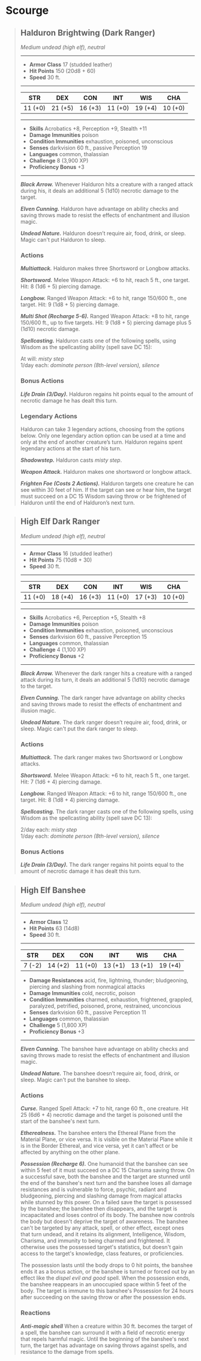 # Scourge

> ## Halduron Brightwing (Dark Ranger) <!-- https://wc5e-cr-calculator.frogvall.com/?v2;0;16;10d8+30+6*1d10;6;12;2*(1d8+4+1d10);0;0;0;0;0;;;;;3;;;;;;;;;;1;;;;;;;;10;;;;;;;2;2;1;3;1;0;1;3;;is1;;is2;;is3; -->
> *Medium undead (high elf), neutral*
> ___
> - **Armor Class** 17 (studded leather)
> - **Hit Points** 150 (20d8 + 60)
> - **Speed** 30 ft.
> ___
> STR | DEX | CON | INT | WIS | CHA
>|:---:|:---:|:---:|:---:|:---:|:---:|
> 11 (+0)|21 (+5)|16 (+3)|11 (+0)|19 (+4)|10 (+0)|
> ___
> - **Skills** Acrobatics +8, Perception +9, Stealth +11
> - **Damage Immunities** poison
> - **Condition Immunities** exhaustion, poisoned, unconscious
> - **Senses** darkvision 60 ft., passive Perception 19
> - **Languages** common, thalassian
> - **Challenge** 8 (3,900 XP)
> - **Proficiency Bonus** +3
> ___
>
> ***Black Arrow.*** Whenever Halduron hits a creature with a ranged attack during his, it deals an additional 5 (1d10) necrotic damage to the target.
>	
> ***Elven Cunning.*** Halduron have advantage on ability checks and saving throws made to resist the effects of enchantment and illusion magic.
>
> ***Undead Nature.*** Halduron doesn’t require air, food, drink, or sleep. Magic can't put Halduron to sleep.
>   
> ### Actions 
> ***Multiattack.*** Halduron makes three Shortsword or Longbow attacks.
>
> ***Shortsword.*** Melee Weapon Attack: +6 to hit, reach 5 ft., one target. Hit: 8 (1d6 + 5) piercing damage.
>
> ***Longbow.*** Ranged Weapon Attack: +6 to hit, range 150/600 ft., one target. Hit: 9 (1d8 + 5) piercing damage.
>
> ***Multi Shot (Recharge 5-6).*** Ranged Weapon Attack: +8 to hit, range 150/600 ft., up to five targets. Hit: 9 (1d8 + 5) piercing damage plus 5 (1d10) necrotic damage.
>
> ***Spellcasting.*** Halduron casts one of the following spells, using Wisdom as the spellcasting ability (spell save DC 15):
>
> At will: *misty step*
> <br>1/day each: *dominate person (8th-level version), silence*
>
> ### Bonus Actions
> ***Life Drain (3/Day).*** Halduron regains hit points equal to the amount of necrotic damage he has dealt this turn.
>
> ### Legendary Actions
> Halduron can take 3 legendary actions, choosing from the options below. Only one legendary action option can be used at a time and only at the end of another creature’s turn. Halduron regains spent legendary actions at the start of his turn.
>
> ***Shadowstep.*** Halduron casts *misty step*.
>
> ***Weapon Attack.*** Halduron makes one shortsword or longbow attack.
>
> ***Frighten Foe (Costs 2 Actions).*** Halduron targets one creature he can see within 30 feet of him. If the target can see or hear him, the target must succeed on a DC 15 Wisdom saving throw or be frightened of Halduron until the end of Halduron’s next turn.

> ## High Elf Dark Ranger <!-- https://wc5e-cr-calculator.frogvall.com/?v2;0;16;10d8+30+6*1d10;6;12;2*(1d8+4+1d10);0;0;0;0;0;;;;;3;;;;;;;;;;1;;;;;;;;10;;;;;;;2;2;1;3;1;0;1;3;;is1;;is2;;is3; -->
> *Medium undead (high elf), neutral*
> ___
> - **Armor Class** 16 (studded leather)
> - **Hit Points** 75 (10d8 + 30)
> - **Speed** 30 ft.
> ___
> STR | DEX | CON | INT | WIS | CHA
>|:---:|:---:|:---:|:---:|:---:|:---:|
> 11 (+0)|18 (+4)|16 (+3)|11 (+0)|17 (+3)|10 (+0)|
> ___
> - **Skills** Acrobatics +6, Perception +5, Stealth +8
> - **Damage Immunities** poison
> - **Condition Immunities** exhaustion, poisoned, unconscious
> - **Senses** darkvision 60 ft., passive Perception 15
> - **Languages** common, thalassian
> - **Challenge** 4 (1,100 XP)
> - **Proficiency Bonus** +2
> ___
>
> ***Black Arrow.*** Whenever the dark ranger hits a creature with a ranged attack during its turn, it deals an additional 5 (1d10) necrotic damage to the target.
>	
> ***Elven Cunning.*** The dark ranger have advantage on ability checks and saving throws made to resist the effects of enchantment and illusion magic.
>
> ***Undead Nature.*** The dark ranger doesn’t require air, food, drink, or sleep. Magic can't put the dark ranger to sleep.
>   
> ### Actions 
> ***Multiattack.*** The dark ranger makes two Shortsword or Longbow attacks.
>
> ***Shortsword.*** Melee Weapon Attack: +6 to hit, reach 5 ft., one target. Hit: 7 (1d6 + 4) piercing damage.
>
> ***Longbow.*** Ranged Weapon Attack: +6 to hit, range 150/600 ft., one target. Hit: 8 (1d8 + 4) piercing damage.
>
> ***Spellcasting.*** The dark ranger casts one of the following spells, using Wisdom as the spellcasting ability (spell save DC 13):
>
> 2/day each: *misty step*
> <br>1/day each: *dominate person (8th-level version), silence*
>
> ### Bonus Actions
> ***Life Drain (3/Day).*** The dark ranger regains hit points equal to the amount of necrotic damage it has dealt this turn. 

> ## High Elf Banshee <!-- https://wc5e-cr-calculator.frogvall.com/?v2;1;12;14d8;7;15;6d6+4;0;0;0;0;0;1;1;;;3;;;;;;;;;;1;;;;;1;;;10;;;;;;;2;2;1;3;1;0;1;3;;is1;;is2;;is3; -->
> *Medium undead (high elf), neutral*
> ___
> - **Armor Class** 12
> - **Hit Points** 63 (14d8)
> - **Speed** 30 ft.
> ___
> STR | DEX | CON | INT | WIS | CHA
>|:---:|:---:|:---:|:---:|:---:|:---:|
> 7 (-2)|14 (+2)|11 (+0)|13 (+1)|13 (+1)|19 (+4)|
> - **Damage Resistances** acid, fire, lightning, thunder; bludgeoning, piercing and slashing from nonmagical attacks
> - **Damage Immunities** cold, necrotic, poison
> - **Condition Immunities** charmed, exhaustion, frightened, grappled, paralyzed, petrified, poisoned, prone, restrained, unconcious
> - **Senses** darkvision 60 ft., passive Perception 11
> - **Languages** common, thalassian
> - **Challenge** 5 (1,800 XP)
> - **Proficiency Bonus** +3
> ___
>
> ***Elven Cunning.*** The banshee have advantage on ability checks and saving throws made to resist the effects of enchantment and illusion magic.
>
> ***Undead Nature.*** The banshee doesn’t require air, food, drink, or sleep. Magic can't put the banshee to sleep.
>
> ### Actions 
> ***Curse.*** Ranged Spell Attack: +7 to hit, range 60 ft., one creature. Hit 25 (6d6 + 4) necrotic damage and the target is poisoned until the start of the banshee's next turn.
>
> ***Etherealness.*** The banshee enters the Ethereal Plane from the Material Plane, or vice versa. It is visible on the Material Plane while it is in the Border Ethereal, and vice versa, yet it can't affect or be affected by anything on the other plane.
>
> ***Possession (Recharge 6).*** One humanoid that the banshee can see within 5 feet of it must succeed on a DC 15 Charisma saving throw. On a successful save, both the banshee and the target are stunned until the end of the banshee's next turn and the banshee loses all damage resistances and is vulnerable to force, psychic, radiant and bludgeoning, piercing and slashing damage from magical attacks while stunned by this power. On a failed save the target is possessed by the banshee; the banshee then disappears, and the target is incapacitated and loses control of its body. The banshee now controls the body but doesn't deprive the target of awareness. The banshee can't be targeted by any attack, spell, or other effect, except ones that turn undead, and it retains its alignment, Intelligence, Wisdom, Charisma, and immunity to being charmed and frightened. It otherwise uses the possessed target's statistics, but doesn't gain access to the target's knowledge, class features, or proficiencies.
>
> The possession lasts until the body drops to 0 hit points, the banshee ends it as a bonus action, or the banshee is turned or forced out by an effect like the *dispel evil and good* spell. When the possession ends, the banshee reappears in an unoccupied space within 5 feet of the body. The target is immune to this banshee's Possession for 24 hours after succeeding on the saving throw or after the possession ends.
>
> ### Reactions
> ***Anti-magic shell*** When a creature within 30 ft. becomes the target of a spell, the banshee can surround it with a field of necrotic energy that repels harmful magic. Until the beginning of the banshee's next turn, the target has advantage on saving throws against spells, and resistance to the damage from spells.
